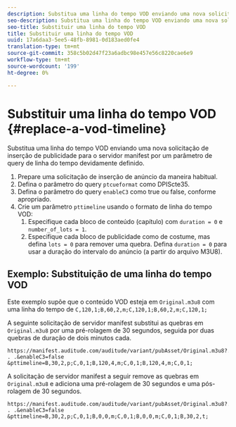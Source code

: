 ```yaml
---
description: Substitua uma linha do tempo VOD enviando uma nova solicitação de inserção de publicidade para o servidor manifest por um parâmetro de query de linha do tempo devidamente definido.
seo-description: Substitua uma linha do tempo VOD enviando uma nova solicitação de inserção de publicidade para o servidor manifest por um parâmetro de query de linha do tempo devidamente definido.
seo-title: Substituir uma linha do tempo VOD
title: Substituir uma linha do tempo VOD
uuid: 17a6daa3-5ee5-48fb-8981-0d183aed0fe4
translation-type: tm+mt
source-git-commit: 358c5b02d47f23a6adbc98e457e56c8220cae6e9
workflow-type: tm+mt
source-wordcount: '199'
ht-degree: 0%

---
```



# Substituir uma linha do tempo VOD {#replace-a-vod-timeline}

Substitua uma linha do tempo VOD enviando uma nova solicitação de inserção de publicidade para o servidor manifest por um parâmetro de query de linha do tempo devidamente definido.

1. Prepare uma solicitação de inserção de anúncio da maneira habitual.
1. Defina o parâmetro do query `ptcueformat` como DPIScte35.
1. Defina o parâmetro do query `enableC3` como true ou false, conforme apropriado.
1. Crie um parâmetro `pttimeline` usando o formato de linha do tempo VOD:
   1. Especifique cada bloco de conteúdo (capítulo) com `duration = 0` e `number_of_lots = 1`.
   1. Especifique cada bloco de publicidade como de costume, mas defina `lots = 0` para remover uma quebra. Defina `duration = 0` para usar a duração do intervalo do anúncio (a partir do arquivo M3U8).

## Exemplo: Substituição de uma linha do tempo VOD

Este exemplo supõe que o conteúdo VOD esteja em `Original.m3u8` com uma linha do tempo de `C,120,1;B,60,2,m;C,120,1;B,60,2,m;C,120,1;`

A seguinte solicitação de servidor manifest substitui as quebras em `Original.m3u8` por uma pré-rolagem de 30 segundos, seguida por duas quebras de duração de dois minutos cada.

```
https://manifest.auditude.com/auditude/variant/pubAsset/Original.m3u8?. . .&enableC3=false 
&pttimeline=B,30,2,p;C,0,1;B,120,4,m;C,0,1;B,120,4,m;C,0,1;
```

A solicitação de servidor manifest a seguir remove as quebras em `Original.m3u8` e adiciona uma pré-rolagem de 30 segundos e uma pós-rolagem de 30 segundos.

```
https://manifest.auditude.com/auditude/variant/pubAsset/Original.m3u8?. . .&enableC3=false 
&pttimeline=B,30,2,p;C,0,1;B,0,0,m;C,0,1;B,0,0,m;C,0,1;B,30,2,t;
```
